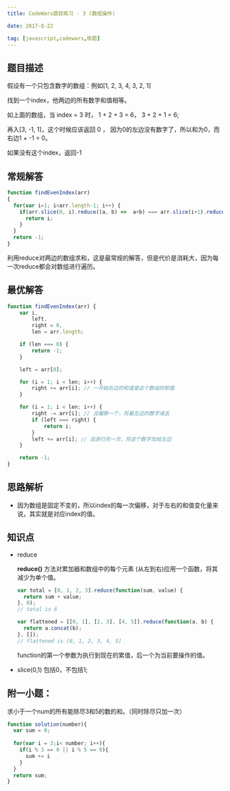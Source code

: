 ```yaml
---
title: CodeWars题目练习 - 3 (数组操作)

date: 2017-8-22

tag: [javascript,codewars,练题]
---
```


## 题目描述

假设有一个只包含数字的数组：例如[1, 2, 3, 4, 3, 2, 1]

找到一个index，他两边的所有数字和值相等。

如上面的数组，当 index = 3 时， 1 + 2 + 3 = 6， 3 + 2 + 1 = 6;

再入[3, -1, 1]，这个时候应该返回 0 ， 因为0的左边没有数字了，所以和为0，而右边1 + -1 = 0。

如果没有这个index，返回-1

## 常规解答

```javascript
function findEvenIndex(arr)
{
  for(var i=1; i<arr.length-1; i++) {
    if(arr.slice(0, i).reduce((a, b) =>  a+b) === arr.slice(i+1).reduce((a, b) =>  a+b)) {
      return i;
    }
  }
  return -1;
}
```

利用reduce对两边的数组求和，这是最常规的解答，但是代价是消耗大，因为每一次reduce都会对数组进行遍历。

## 最优解答

```javascript
function findEvenIndex(arr) {
    var i,
        left,
        right = 0,
        len = arr.length;

    if (len === 0) {
        return -1;
    }

    left = arr[0];

    for (i = 1; i < len; i++) {
        right += arr[i]; // 一开始右边的和值是这个数组的和值
    }

    for (i = 1; i < len; i++) {
        right -= arr[i]; // 没偏移一个，将最左边的数字减去
        if (left === right) {
            return i;
        }
        left += arr[i]; // 没进行完一次，将这个数字加给左边
    }

    return -1;
}
```

## 思路解析

- 因为数组是固定不变的，所以index的每一次偏移，对于左右的和值变化量来说，其实就是对应index的值。

## 知识点

- reduce

  **reduce()** 方法对累加器和数组中的每个元素 (从左到右)应用一个函数，将其减少为单个值。

  ```javascript
  var total = [0, 1, 2, 3].reduce(function(sum, value) {
    return sum + value;
  }, 0);
  // total is 6

  var flattened = [[0, 1], [2, 3], [4, 5]].reduce(function(a, b) {
    return a.concat(b);
  }, []);
  // flattened is [0, 1, 2, 3, 4, 5]
  ```

  function的第一个参数为执行到现在的累值，后一个为当前要操作的值。

- slice(0,1) 包括0，不包括1;

## 附一小题：

求小于一个num的所有能除尽3和5的数的和。（同时除尽只加一次）

```javascript
function solution(number){
  var sum = 0;
  
  for(var i = 3;i< number; i++){
    if(i % 3 == 0 || i % 5 == 0){
      sum += i
    }
  }
  return sum;
}
```

